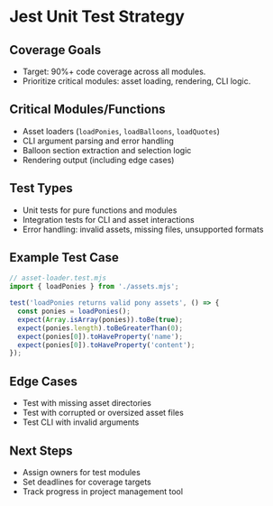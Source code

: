 # Jest Unit Test Strategy

## Coverage Goals
- Target: 90%+ code coverage across all modules.
- Prioritize critical modules: asset loading, rendering, CLI logic.

## Critical Modules/Functions
- Asset loaders (`loadPonies`, `loadBalloons`, `loadQuotes`)
- CLI argument parsing and error handling
- Balloon section extraction and selection logic
- Rendering output (including edge cases)

## Test Types
- Unit tests for pure functions and modules
- Integration tests for CLI and asset interactions
- Error handling: invalid assets, missing files, unsupported formats

## Example Test Case
```js
// asset-loader.test.mjs
import { loadPonies } from './assets.mjs';

test('loadPonies returns valid pony assets', () => {
  const ponies = loadPonies();
  expect(Array.isArray(ponies)).toBe(true);
  expect(ponies.length).toBeGreaterThan(0);
  expect(ponies[0]).toHaveProperty('name');
  expect(ponies[0]).toHaveProperty('content');
});
```

## Edge Cases
- Test with missing asset directories
- Test with corrupted or oversized asset files
- Test CLI with invalid arguments

## Next Steps
- Assign owners for test modules
- Set deadlines for coverage targets
- Track progress in project management tool